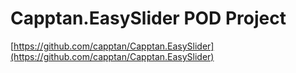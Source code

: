 # Capptan.EasySlider POD Project
[https://github.com/capptan/Capptan.EasySlider](https://github.com/capptan/Capptan.EasySlider)
